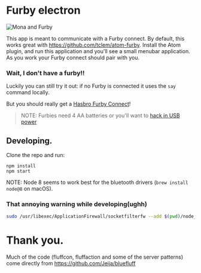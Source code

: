 # Furby electron

![Mona and Furby](./mona.jpg)

This app is meant to communicate with a Furby connect. By default, this works great with https://github.com/tclem/atom-furby. Install the Atom plugin, and run this application and you'll see a small menubar application. As you work your Furby connect should pair with you.

### Wait, I don't have a furby!!

Luckily you can still try it out: if no Furby is connected it uses the `say` command locally.

But you should really get a [Hasbro Furby Connect](https://www.amazon.com/gp/product/B01EARLU16/ref=as_li_tl?ie=UTF8&camp=1789&creative=9325&creativeASIN=B01EARLU16&linkCode=as2&tag=bigfuncoding-20&linkId=71f61074218432de05081fd12b27766c)!

> NOTE: Furbies need 4 AA batteries or you'll want to [hack in USB power](https://github.com/Jeija/bluefluff/issues/36)

## Developing.

Clone the repo and run:

```
npm install
npm start
```

NOTE: Node 8 seems to work best for the bluetooth drivers (`brew install node@8` on macOS).

### That annoying warning while developing(ughh)

```bash
sudo /usr/libexec/ApplicationFirewall/socketfilterfw --add $(pwd)/node_modules/electron/dist/Electron.app
```

# Thank you.
Much of the code (fluffcon, fluffaction and some of the server patterns) come directly from https://github.com/Jeija/bluefluff
